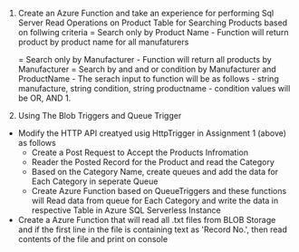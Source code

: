 1. Create an Azure Function and take an experience for performing Sql Server Read Operations on Product Table for Searching Products based on follwing criteria
	= Search only by Product Name
		- Function will return product by product name for all manufaturers

	=  Search only by Manufacturer
		- Function will return all products by Manufacturer
	= Search by and and or condition by Manufacturer and ProductName
		- The serach input to function will be as follows
			- string manufacture, string condition, string productname
				- condition values will be OR, AND
				1. 

2. Using The Blob Triggers and Queue Trigger
 - Modify the HTTP API creatyed usig HttpTrigger in Assignment 1 (above) as follows
	- Create a Post Request to Accept the Products Infromation 
	- Reader the Posted Record for the Product and read the Category
	- Based on the Category Name, create queues and add the data for Each Category in seperate Queue
	- Create Azure Function based on QueueTriggers and these functions will Read data from queue for Each Category and write the data in respective Table in Azure SQL Serverless Instance
- Create a Azure Function that will read all .txt files from BLOB Storage and if the first line in the file is containing text as 'Record No.', then read contents of the file and print on console  
	